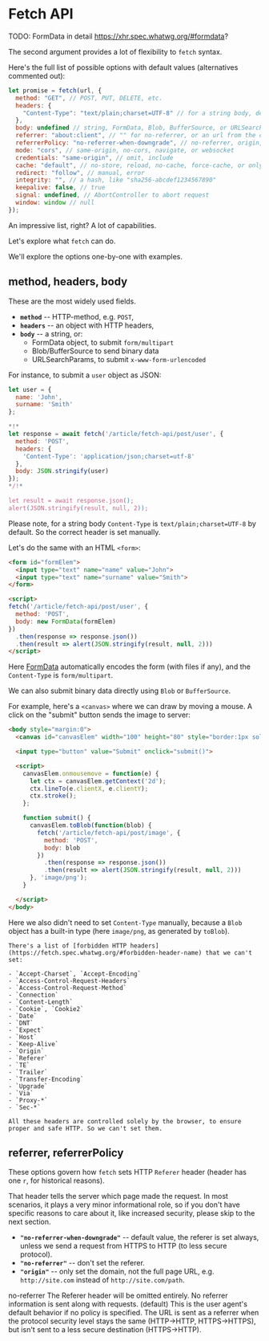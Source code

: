 
# Fetch API

TODO: FormData in detail https://xhr.spec.whatwg.org/#formdata?

The second argument provides a lot of flexibility to `fetch` syntax.

Here's the full list of possible options with default values (alternatives commented out):

```js
let promise = fetch(url, {
  method: "GET", // POST, PUT, DELETE, etc.
  headers: {
    "Content-Type": "text/plain;charset=UTF-8" // for a string body, depends on body
  },
  body: undefined // string, FormData, Blob, BufferSource, or URLSearchParams
  referrer: "about:client", // "" for no-referrer, or an url from the current origin
  referrerPolicy: "no-referrer-when-downgrade", // no-referrer, origin, same-origin...
  mode: "cors", // same-origin, no-cors, navigate, or websocket
  credentials: "same-origin", // omit, include
  cache: "default", // no-store, reload, no-cache, force-cache, or only-if-cached
  redirect: "follow", // manual, error
  integrity: "", // a hash, like "sha256-abcdef1234567890"
  keepalive: false, // true
  signal: undefined, // AbortController to abort request
  window: window // null
});
```

An impressive list, right? A lot of capabilities.

Let's explore what `fetch` can do.

We'll explore the options one-by-one with examples.

## method, headers, body

These are the most widely used fields.

- **`method`** -- HTTP-method, e.g. `POST`,
- **`headers`** -- an object with HTTP headers,
- **`body`** -- a string, or:
  - FormData object, to submit `form/multipart`
  - Blob/BufferSource to send binary data
  - URLSearchParams, to submit `x-www-form-urlencoded`

For instance, to submit a `user` object as JSON:

```js run async
let user = {
  name: 'John',
  surname: 'Smith'
};

*!*
let response = await fetch('/article/fetch-api/post/user', {
  method: 'POST',
  headers: {
    'Content-Type': 'application/json;charset=utf-8'
  },
  body: JSON.stringify(user)
});
*/!*

let result = await response.json();
alert(JSON.stringify(result, null, 2));
```

Please note, for a string body `Content-Type` is `text/plain;charset=UTF-8` by default. So the correct header is set manually.

Let's do the same with an HTML `<form>`:

```html run
<form id="formElem">
  <input type="text" name="name" value="John">
  <input type="text" name="surname" value="Smith">
</form>

<script>
fetch('/article/fetch-api/post/user', {
  method: 'POST',
  body: new FormData(formElem)
})
  .then(response => response.json())
  .then(result => alert(JSON.stringify(result, null, 2)))
</script>
```

Here [FormData](https://xhr.spec.whatwg.org/#formdata) automatically encodes the form (with files if any), and the `Content-Type` is `form/multipart`.

We can also submit binary data directly using `Blob` or `BufferSource`.

For example, here's a `<canvas>` where we can draw by moving a mouse. A click on the "submit" button sends the image to server:

```html run autorun height="90"
<body style="margin:0">
  <canvas id="canvasElem" width="100" height="80" style="border:1px solid"></canvas>

  <input type="button" value="Submit" onclick="submit()">

  <script>
    canvasElem.onmousemove = function(e) {
      let ctx = canvasElem.getContext('2d');
      ctx.lineTo(e.clientX, e.clientY);
      ctx.stroke();
    };

    function submit() {
      canvasElem.toBlob(function(blob) {        
        fetch('/article/fetch-api/post/image', {
          method: 'POST',
          body: blob
        })
          .then(response => response.json())
          .then(result => alert(JSON.stringify(result, null, 2)))
      }, 'image/png');
    }

  </script>
</body>
```

Here we also didn't need to set `Content-Type` manually, because a `Blob` object has a built-in type (here `image/png`, as generated by `toBlob`).

```warn header="Not any header is allowed"
There's a list of [forbidden HTTP headers](https://fetch.spec.whatwg.org/#forbidden-header-name) that we can't set:

- `Accept-Charset`, `Accept-Encoding`
- `Access-Control-Request-Headers`
- `Access-Control-Request-Method`
- `Connection`
- `Content-Length`
- `Cookie`, `Cookie2`
- `Date`
- `DNT`
- `Expect`
- `Host`
- `Keep-Alive`
- `Origin`
- `Referer`
- `TE`
- `Trailer`
- `Transfer-Encoding`
- `Upgrade`
- `Via`
- `Proxy-*`
- `Sec-*`

All these headers are controlled solely by the browser, to ensure proper and safe HTTP. So we can't set them.
```

## referrer, referrerPolicy

These options govern how `fetch` sets HTTP `Referer` header (header has one `r`, for historical reasons).

That header tells the server which page made the request. In most scenarios, it plays a very minor informational role, so if you don't have specific reasons to care about it, like increased security, please skip to the next section.

- **`"no-referrer-when-downgrade"`** -- default value, the referer is set always, unless we send a request from HTTPS to HTTP (to less secure protocol).
- **`"no-referrer"`** -- don't set the referer.
- **`"origin"`** -- only set the domain, not the full page URL, e.g. `http://site.com` instead of `http://site.com/path`.

no-referrer
The Referer header will be omitted entirely. No referrer information is sent along with requests.
 (default)
This is the user agent's default behavior if no policy is specified. The URL is sent as a referrer when the protocol security level stays the same (HTTP→HTTP, HTTPS→HTTPS), but isn't sent to a less secure destination (HTTPS→HTTP).
